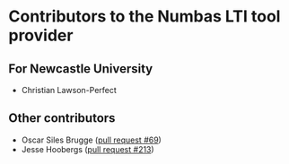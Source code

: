 # Contributors to the Numbas LTI tool provider

## For Newcastle University

* Christian Lawson-Perfect

## Other contributors

* Oscar Siles Brugge ([pull request #69](https://github.com/numbas/numbas-lti-provider/pull/69))
* Jesse Hoobergs ([pull request #213](https://github.com/numbas/numbas-lti-provider/pull/213))
